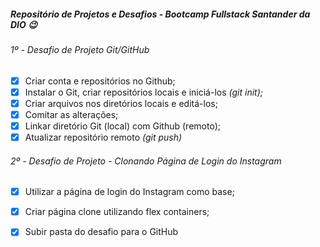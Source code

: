 ##### **Repositório de Projetos e Desafios - Bootcamp Fullstack Santander da DIO** 😉

###### 1º - Desafio de Projeto Git/GitHub

- [x] Criar conta e repositórios no Github;
- [x] Instalar o Git, criar repositórios locais e iniciá-los *(git init);* 
- [x] Criar arquivos nos diretórios locais e editá-los;
- [x] Comitar as alterações;
- [x] Linkar diretório Git (local) com Github (remoto);
- [x] Atualizar repositório remoto *(git push)*

###### 2º - Desafio de Projeto - Clonando Página de Login do Instagram

- [x] Utilizar a página de login do Instagram como base;
- [x] Criar página clone utilizando flex containers;
- [x] Subir pasta do desafio para o GitHub



